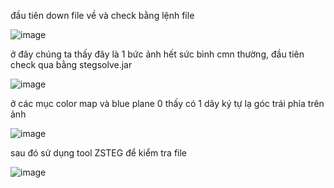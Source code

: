 
đầu tiên down file về và check bằng lệnh file

![image](https://github.com/user-attachments/assets/90f014e0-69f1-4c9c-95d9-ed72a0d67f2b)

ở đây chúng ta thấy đây là 1 bức ảnh hết sức bình cmn thường, đầu tiên check qua bằng stegsolve.jar

![image](https://github.com/user-attachments/assets/0309a2c4-b7d5-4f6b-baa2-5e8881a3dad7)

ở các mục color map và blue plane 0 thấy có 1 dãy ký tự lạ góc trái phía trên ảnh

![image](https://github.com/user-attachments/assets/7c93a263-b22b-4244-94fd-2b490b5f1f33)

sau đó sử dụng tool ZSTEG để kiểm tra file

![image](https://github.com/user-attachments/assets/d0643371-fd63-42cb-8b03-4b342116a727)
